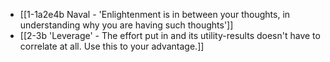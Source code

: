 - [[1-1a2e4b Naval - 'Enlightenment is in between your thoughts, in understanding why you are having such thoughts']]
- [[2-3b 'Leverage' - The effort put in and its utility-results doesn't have to correlate at all. Use this to your advantage.]]